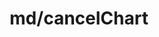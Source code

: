 ---
layout: default
title: md/cancelChart
permalink: /wss-guide/market-data/cancel-chart
grand_parent: WebSocket Guide
parent: Realtime Market Data
---